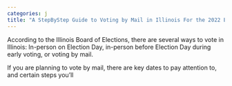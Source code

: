 ```yaml
---
categories: j
title: "A StepByStep Guide to Voting by Mail in Illinois For the 2022 Election"
---
```


According to the Illinois Board of Elections, there are several ways to vote in Illinois: In-person on Election Day, in-person before Election Day during early voting, or voting by mail. 



If you are planning to vote by mail, there are key dates to pay attention to, and certain steps you&#8217;ll